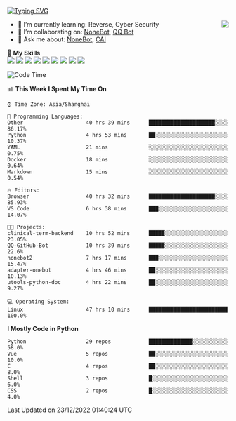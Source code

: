 [![Typing SVG](https://readme-typing-svg.herokuapp.com?size=25&duration=2500&color=8C43EA&vCenter=true&width=200&height=40&lines=Hi+there+%F0%9F%91%8B%F0%9F%8F%BB;I'm+yanyongyu)](https://git.io/typing-svg)

<a href="#">
  <img align="right" src="https://github-readme-stats.vercel.app/api?username=yanyongyu&count_private=true&show_icons=true&bg_color=15,f2f7fd,E0EAFC" />
</a>

- 🌱 I’m currently learning: Reverse, Cyber Security
- 👯 I’m collaborating on: [NoneBot](https://github.com/nonebot), [QQ Bot](https://github.com/Mrs4s/go-cqhttp)
- 💬 Ask me about: [NoneBot](https://github.com/nonebot), [CAI](https://github.com/cscs181/CAI)

🌟 **My Skills**  
![](https://img.shields.io/badge/-Python-3e74a2?style=flat-square&logo=Python&logoColor=fff)
![](https://img.shields.io/badge/-Node.js-339933?style=flat-square&logo=Node.js&logoColor=fff)
![](https://img.shields.io/badge/-Vue-4fc08d?style=flat-square&logo=Vue.js&logoColor=fff)
![](https://img.shields.io/badge/-React-2d98ce?style=flat-square&logo=React&logoColor=fff)
![](https://img.shields.io/badge/-Docker-2496ED?style=flat-square&logo=Docker&logoColor=fff)
![](https://img.shields.io/badge/-Linux-000000?style=flat-square&logo=Linux&logoColor=fff)
![](https://img.shields.io/badge/-MySQL-4479A1?style=flat-square&logo=MySQL&logoColor=fff)
![](https://img.shields.io/badge/-Redis-DC382D?style=flat-square&logo=Redis&logoColor=fff)
![](https://img.shields.io/badge/-MongoDB-47A248?style=flat-square&logo=MongoDB&logoColor=fff)

<!--START_SECTION:waka-->
![Code Time](http://img.shields.io/badge/Code%20Time-3%2C450%20hrs%2025%20mins-blue)

📊 **This Week I Spent My Time On** 

```text
⌚︎ Time Zone: Asia/Shanghai

💬 Programming Languages: 
Other                    40 hrs 39 mins      █████████████████████░░░░   86.17% 
Python                   4 hrs 53 mins       ██░░░░░░░░░░░░░░░░░░░░░░░   10.37% 
YAML                     21 mins             ░░░░░░░░░░░░░░░░░░░░░░░░░   0.75% 
Docker                   18 mins             ░░░░░░░░░░░░░░░░░░░░░░░░░   0.64% 
Markdown                 15 mins             ░░░░░░░░░░░░░░░░░░░░░░░░░   0.54%

🔥 Editors: 
Browser                  40 hrs 32 mins      █████████████████████░░░░   85.93% 
VS Code                  6 hrs 38 mins       ███░░░░░░░░░░░░░░░░░░░░░░   14.07%

🐱‍💻 Projects: 
clinical-term-backend    10 hrs 52 mins      █████░░░░░░░░░░░░░░░░░░░░   23.05% 
QQ-GitHub-Bot            10 hrs 39 mins      █████░░░░░░░░░░░░░░░░░░░░   22.6% 
nonebot2                 7 hrs 17 mins       ███░░░░░░░░░░░░░░░░░░░░░░   15.47% 
adapter-onebot           4 hrs 46 mins       ██░░░░░░░░░░░░░░░░░░░░░░░   10.13% 
utools-python-doc        4 hrs 22 mins       ██░░░░░░░░░░░░░░░░░░░░░░░   9.27%

💻 Operating System: 
Linux                    47 hrs 10 mins      █████████████████████████   100.0%

```

**I Mostly Code in Python** 

```text
Python                   29 repos            ██████████████░░░░░░░░░░░   58.0% 
Vue                      5 repos             ██░░░░░░░░░░░░░░░░░░░░░░░   10.0% 
C                        4 repos             ██░░░░░░░░░░░░░░░░░░░░░░░   8.0% 
Shell                    3 repos             █░░░░░░░░░░░░░░░░░░░░░░░░   6.0% 
CSS                      2 repos             █░░░░░░░░░░░░░░░░░░░░░░░░   4.0%

```



 Last Updated on 23/12/2022 01:40:24 UTC
<!--END_SECTION:waka-->
